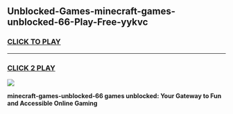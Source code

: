 
## Unblocked-Games-minecraft-games-unblocked-66-Play-Free-yykvc
<h3>
<a href="https://premium76.site?title=minecraft-games-unblocked-66&ref=17A">CLICK TO PLAY</a></h3>
<hr>

<h3>
<a href="https://premium76.site?title=minecraft-games-unblocked-66&ref=17A">CLICK 2 PLAY</a>
  
</h3>

<a href="https://premium76.site?title=minecraft-games-unblocked-66&ref=17A"><img src="https://clearcache.store/games.png"></a>


**minecraft-games-unblocked-66 games unblocked: Your Gateway to Fun and Accessible Online Gaming**
